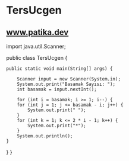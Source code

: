 # TersUcgen
www.patika.dev
--------------


import java.util.Scanner;

public class TersUcgen {
	
	public static void main(String[] args) {
		
		Scanner input = new Scanner(System.in);
		System.out.print("Basamak Sayısı: ");
		int basamak = input.nextInt();
		
		for (int i = basamak; i >= 1; i--) {
        for (int j = 1; j <= basamak - i; j++) {
            System.out.print(" ");
        }
        for (int k = 1; k <= 2 * i - 1; k++) {
            System.out.print("*");
        }
        System.out.println();
    }
}
}
